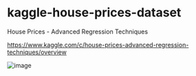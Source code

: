 # kaggle-house-prices-dataset

House Prices - Advanced Regression Techniques 

https://www.kaggle.com/c/house-prices-advanced-regression-techniques/overview

![image](https://user-images.githubusercontent.com/41022783/137536493-93ed60f8-7831-466e-a3a2-e1a86ce3c86f.png)
